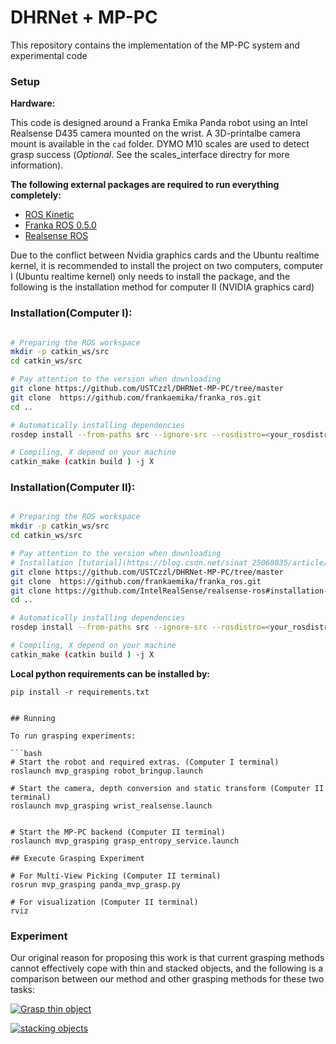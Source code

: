 # DHRNet + MP-PC

This repository contains the implementation of the MP-PC system and experimental code 


### Setup

**Hardware:**

This code is designed around a Franka Emika Panda robot using an Intel Realsense D435 camera mounted on the wrist.  A 3D-printalbe camera mount is available in the `cad` folder. DYMO M10 scales are used to detect grasp success (*Optional*.  See the scales_interface directry for more information).

**The following external packages are required to run everything completely:**
* [ROS Kinetic](http://wiki.ros.org/kinetic/Installation)
* [Franka ROS 0.5.0](https://github.com/frankaemika/franka_ros/tree/0.5.0)
* [Realsense ROS](https://github.com/IntelRealSense/realsense-ros#installation-instructions)


Due to the conflict between Nvidia graphics cards and the Ubuntu realtime kernel, it is recommended to install the project on two computers, computer I (Ubuntu realtime kernel) only needs to install the package, and the following is the installation method for computer II (NVIDIA graphics card)

### Installation(Computer I):

```bash

# Preparing the ROS workspace
mkdir -p catkin_ws/src
cd catkin_ws/src

# Pay attention to the version when downloading
git clone https://github.com/USTCzzl/DHRNet-MP-PC/tree/master
git clone  https://github.com/frankaemika/franka_ros.git
cd ..

# Automatically installing dependencies
rosdep install --from-paths src --ignore-src --rosdistro=<your_rosdistro> -y

# Compiling, X depend on your machine
catkin_make (catkin build ) -j X
```


### Installation(Computer II):

```bash

# Preparing the ROS workspace
mkdir -p catkin_ws/src
cd catkin_ws/src

# Pay attention to the version when downloading
# Installation [tutorial](https://blog.csdn.net/sinat_25068035/article/details/112537399?spm=1001.2014.3001.5501) for librealsense and realsense_ros 
git clone https://github.com/USTCzzl/DHRNet-MP-PC/tree/master
git clone  https://github.com/frankaemika/franka_ros.git
git clone https://github.com/IntelRealSense/realsense-ros#installation-instructions
cd ..

# Automatically installing dependencies
rosdep install --from-paths src --ignore-src --rosdistro=<your_rosdistro> -y

# Compiling, X depend on your machine
catkin_make (catkin build ) -j X
```


**Local python requirements can be installed by:**

```
pip install -r requirements.txt


## Running

To run grasping experiments:

```bash
# Start the robot and required extras. (Computer I terminal)
roslaunch mvp_grasping robot_bringup.launch

# Start the camera, depth conversion and static transform (Computer II terminal)
roslaunch mvp_grasping wrist_realsense.launch


# Start the MP-PC backend (Computer II terminal)
roslaunch mvp_grasping grasp_entropy_service.launch
 
## Execute Grasping Experiment

# For Multi-View Picking (Computer II terminal)
rosrun mvp_grasping panda_mvp_grasp.py

# For visualization (Computer II terminal)
rviz
```

### Experiment
Our original reason for proposing this work is that current grasping methods cannot effectively cope with thin and stacked objects, and the following is a comparison between our method and other grasping methods for these two tasks:


[![Grasp thin object](https://res.cloudinary.com/marcomontalbano/image/upload/v1694372343/video_to_markdown/images/youtube--cfLAdKWo4u8-c05b58ac6eb4c4700831b2b3070cd403.jpg)](https://youtu.be/cfLAdKWo4u8 "Grasp thin object")




[![stacking objects](https://res.cloudinary.com/marcomontalbano/image/upload/v1694372522/video_to_markdown/images/youtube--biuGoTSoupU-c05b58ac6eb4c4700831b2b3070cd403.jpg)](https://youtu.be/biuGoTSoupU "stacking objects")




